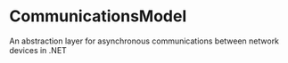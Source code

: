# CommunicationsModel
An abstraction layer for asynchronous communications between network devices in .NET
